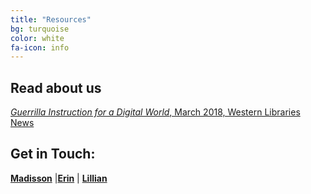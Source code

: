 ```yaml
---
title: "Resources"
bg: turquoise
color: white
fa-icon: info
---
```

## Read about us

[*Guerrilla Instruction for a Digital World*, March 2018, Western Libraries News](https://www.lib.uwo.ca/news/2018/guerrilla_instruction_for_a_digital_world.html)

## Get in Touch:

**[Madisson](https://twitter.com/MaddieGoldhawk)** |**[Erin](https://twitter.com/erniee_jo)** | **[Lillian](https://twitter.com/lilyrglg)**
